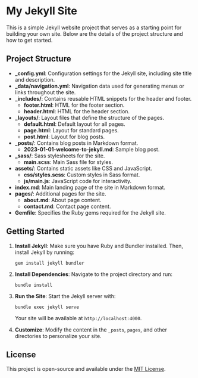 # My Jekyll Site

This is a simple Jekyll website project that serves as a starting point for building your own site. Below are the details of the project structure and how to get started.

## Project Structure

- **_config.yml**: Configuration settings for the Jekyll site, including site title and description.
- **_data/navigation.yml**: Navigation data used for generating menus or links throughout the site.
- **_includes/**: Contains reusable HTML snippets for the header and footer.
  - **footer.html**: HTML for the footer section.
  - **header.html**: HTML for the header section.
- **_layouts/**: Layout files that define the structure of the pages.
  - **default.html**: Default layout for all pages.
  - **page.html**: Layout for standard pages.
  - **post.html**: Layout for blog posts.
- **_posts/**: Contains blog posts in Markdown format.
  - **2023-01-01-welcome-to-jekyll.md**: Sample blog post.
- **_sass/**: Sass stylesheets for the site.
  - **main.scss**: Main Sass file for styles.
- **assets/**: Contains static assets like CSS and JavaScript.
  - **css/styles.scss**: Custom styles in Sass format.
  - **js/main.js**: JavaScript code for interactivity.
- **index.md**: Main landing page of the site in Markdown format.
- **pages/**: Additional pages for the site.
  - **about.md**: About page content.
  - **contact.md**: Contact page content.
- **Gemfile**: Specifies the Ruby gems required for the Jekyll site.

## Getting Started

1. **Install Jekyll**: Make sure you have Ruby and Bundler installed. Then, install Jekyll by running:
   ```
   gem install jekyll bundler
   ```

2. **Install Dependencies**: Navigate to the project directory and run:
   ```
   bundle install
   ```

3. **Run the Site**: Start the Jekyll server with:
   ```
   bundle exec jekyll serve
   ```
   Your site will be available at `http://localhost:4000`.

4. **Customize**: Modify the content in the `_posts`, `pages`, and other directories to personalize your site.

## License

This project is open-source and available under the [MIT License](LICENSE).